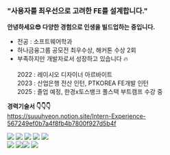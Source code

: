 ### "사용자를 최우선으로 고려한 FE를 설계합니다."

**안녕하세요😎 다양한 경험으로 인생을 빌드업하는 중입니다.**
  - 전공 : 소프트웨어학과
  - 하나금융그룹 공모전 최우수상, 해커톤 수상 2회<br>
  - 부족하지만 개발자로서 성장하고 있습니다 🔥<br/><br/>
  2022 : 레이시오 디자이너 아르바이트<br>
2023 : 산업은행 전산 인턴, PTKOREA FE개발 인턴<br>
2025 : 졸업 예정, 한경x토스뱅크 풀스택 부트캠프 수강 중

**경력기술서 👇👇👇**<br/>
https://suuuhyeon.notion.site/Intern-Experience-567249ef0b7a4f8fb4b7800f927d5b4f

<img src="https://img.shields.io/badge/react-61DAFB?style=for-the-badge&logo=react&logoColor=black"> <img src="https://img.shields.io/badge/typescript-3779AF?style=for-the-badge&logo=typescript&logoColor=black"> <img src="https://img.shields.io/badge/html5-E34F26?style=for-the-badge&logo=html5&logoColor=white"> <img src="https://img.shields.io/badge/css-1572B6?style=for-the-badge&logo=css3&logoColor=white"> <img src="https://img.shields.io/badge/javascript-F7DF1E?style=for-the-badge&logo=javascript&logoColor=black"><br/>
<img src="https://img.shields.io/badge/jquery-0769AD?style=for-the-badge&logo=jquery&logoColor=white"> <img src="https://img.shields.io/badge/node.js-339933?style=for-the-badge&logo=Node.js&logoColor=white"><img src="https://img.shields.io/badge/github-181717?style=for-the-badge&logo=github&logoColor=white">
  <img src="https://img.shields.io/badge/git-F05032?style=for-the-badge&logo=git&logoColor=white">
